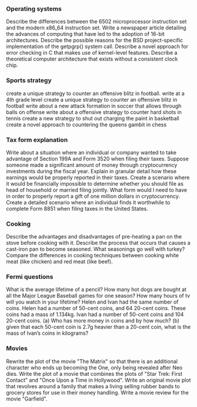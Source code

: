 ### Operating systems
Describe the differences between the 6502 microprocessor instruction set and the modern x86_64 instruction set.
Write a newspaper article detailing the advances of computing that have led to the adoption of 16-bit architectures.
Describe the possible reasons for the BSD project-specific implementation of the getpgrp() system call.
Describe a novel approach for error checking in C that makes use of kernel-level features.
Describe a theoretical computer architecture that exists without a consistent clock chip.

### Sports strategy
create a unique strategy to counter an offensive blitz in football. write at a 4th grade level
create a unique strategy to counter an offensive blitz in football
write about a new attack formation in soccer that allows through balls on offense
write about a offensive strategy to counter hard shots in tennis
create a new strategy to shut out charging the paint in basketball
create a novel approach to countering the queens gambit in chess

### Tax form explanation
Write about a situation where an individual or company wanted to take advantage of Section 199A and Form 3520 when filing their taxes.
Suppose someone made a significant amount of money through cryptocurrency investments during the fiscal year. Explain in granular detail how these earnings would be properly reported in their taxes.
Create a scenario where it would be financially impossible to determine whether you should file as head of household or married filing jointly.
What form would I need to have in order to properly report a gift of one million dollars in cryptocurrency.
Create a detailed scenario where an individual finds it worthwhile to complete Form 8851 when filing taxes in the United States. 

### Cooking
Describe the advantages and disadvantages of pre-heating a pan on the stove before cooking with it.
Describe the process that occurs that causes a cast-iron pan to become seasoned.
What seasonings go well with turkey?
Compare the differences in cooking techniques between cooking white meat (like chicken) and red meat (like beef).

### Fermi questions
What is the average lifetime of a pencil?
How many hot dogs are bought at all the Major League Baseball games for one season?
How many hours of tv will you watch in your lifetime?
Helen and Ivan had the same number of coins. Helen had a number of 50-cent coins, and 64 20-cent coins. These coins had a mass of 1.134kg. Ivan had a number of 50-cent coins and 104 20-cent coins. (a) Who has more money in coins and by how much? (b) given that each 50-cent coin is 2.7g heavier than a 20-cent coin, what is the mass of Ivan’s coins in kilograms?

### Movies
Rewrite the plot of the movie "The Matrix" so that there is an additional character who ends up becoming the One, only being revealed after Neo dies.
Write the plot of a movie that combines the plots of "Star Trek: First Contact" and "Once Upon a Time in Hollywood".
Write an original movie plot that revolves around a family that makes a living selling rubber bands to grocery stores for use in their money handling.
Write a movie review for the movie "Garfield".
